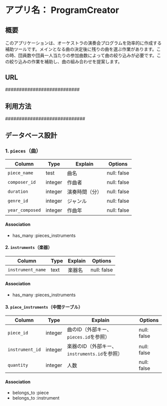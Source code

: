 # アプリ名： ProgramCreator

## 概要
このアプリケーションは、オーケストラの演奏会プログラムを効率的に作成する補助ツールです。メインとなる曲の決定後に残りの曲を選ぶ作業があります。この時、団員数や団員一人当たりの参加曲数によって曲の絞り込みが必要です。この絞り込みの作業を補助し、曲の組み合わせを提案します。

## URL

###########################

## 利用方法
#############################

## データベース設計

### 1. `pieces`（曲）

| Column             | Type       | Explain         | Options      |
|----------------|-----------|----------------|----------------|
| `piece_name`   | test      | 曲名           |null: false          |
| `composer_id`  | integer   | 作曲者         |null: false          |
| `duration`     | integer   | 演奏時間（分）  |null: false          |
| `genre_id`     | integer   | ジャンル        |null: false          |
| `year_composed`| integer   | 作曲年          |null: false          |

#### Association

- has_many :pieces_instruments


#### 2. `instruments`（楽器）

| Column             | Type       | Explain         | Options      |
|--------------|-----------|----------------|----------------|
| `instrument_name`       | text      | 楽器名       |null: false   |
#### Association

- has_many :pieces_instruments


#### 3. `piece_instruments`（中間テーブル）

| Column             | Type       | Explain                                | Options      |
|-----------------|-----------|------------------------------------------|----------------|
| `piece_id`      | integer   | 曲のID（外部キー、`pieces.id`を参照）        |null: false          |
| `instrument_id` | integer   | 楽器のID（外部キー、`instruments.id`を参照） |null: false          |
| `quantity`      | integer   | 人数                                       |null: false          |

#### Association

- belongs_to :piece
- belongs_to :instrument